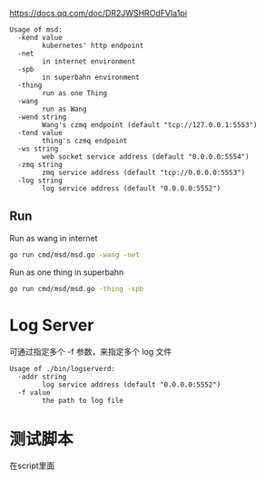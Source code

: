 
https://docs.qq.com/doc/DR2JWSHROdFVIa1pi

```text
Usage of msd:
  -kend value
        kubernetes' http endpoint
  -net
        in internet environment
  -spb
        in superbahn environment
  -thing
        run as one Thing
  -wang
        run as Wang
  -wend string
        Wang's czmq endpoint (default "tcp://127.0.0.1:5553")
  -tend value
        thing's czmq endpoint
  -ws string
        web socket service address (default "0.0.0.0:5554")
  -zmq string
        zmq service address (default "tcp://0.0.0.0:5553")
  -log string
        log service address (default "0.0.0.0:5552")
```

## Run
Run as wang in internet
```bash
go run cmd/msd/msd.go -wang -net
```

Run as one thing in superbahn
```bash
go run cmd/msd/msd.go -thing -spb
```

# Log Server

可通过指定多个 -f 参数，来指定多个 log 文件

```text
Usage of ./bin/logserverd:
  -addr string
        log service address (default "0.0.0.0:5552")
  -f value
        the path to log file
```

# 测试脚本
在script里面